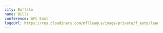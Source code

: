 ```yaml
---
city: Buffalo
name: Bills
conference: AFC East
logoUrl: https://res.cloudinary.com/nflleague/image/private/f_auto/league/giphcy6ie9mxbnldntsf
---
```

